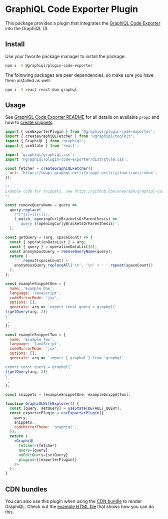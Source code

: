 # GraphiQL Code Exporter Plugin

This package provides a plugin that integrates the
[GraphiQL Code Exporter](https://github.com/OneGraph/graphiql-code-exporter)
into the GraphiQL UI.

## Install

Use your favorite package manager to install the package:

```sh
npm i -S @graphiql/plugin-code-exporter
```

The following packages are peer dependencies, so make sure you have them
installed as well:

```sh
npm i -S react react-dom graphql
```

## Usage

See
[GraphiQL Code Exporter README](https://github.com/OneGraph/graphiql-code-exporter)
for all details on available `props` and how to
[create snippets](https://github.com/OneGraph/graphiql-code-exporter#snippets).

```jsx
import { useExporterPlugin } from '@graphiql/plugin-code-exporter';
import { createGraphiQLFetcher } from '@graphiql/toolkit';
import { GraphiQL } from 'graphiql';
import { useState } from 'react';

import 'graphiql/graphiql.css';
import '@graphiql/plugin-code-exporter/dist/style.css';

const fetcher = createGraphiQLFetcher({
  url: 'https://swapi-graphql.netlify.app/.netlify/functions/index',
});

/*
Example code for snippets. See https://github.com/OneGraph/graphiql-code-exporter#snippets for details
*/

const removeQueryName = query =>
  query.replace(
    /^[^{(]+([{(])/,
    (_match, openingCurlyBracketsOrParenthesis) =>
      `query ${openingCurlyBracketsOrParenthesis}`,
  );

const getQuery = (arg, spaceCount) => {
  const { operationDataList } = arg;
  const { query } = operationDataList[0];
  const anonymousQuery = removeQueryName(query);
  return (
    ' '.repeat(spaceCount) +
    anonymousQuery.replaceAll('\n', '\n' + ' '.repeat(spaceCount))
  );
};

const exampleSnippetOne = {
  name: 'Example One',
  language: 'JavaScript',
  codeMirrorMode: 'jsx',
  options: [],
  generate: arg => `export const query = graphql\`
${getQuery(arg, 2)}
\`
`,
};

const exampleSnippetTwo = {
  name: 'Example Two',
  language: 'JavaScript',
  codeMirrorMode: 'jsx',
  options: [],
  generate: arg => `import { graphql } from 'graphql'

export const query = graphql\`
${getQuery(arg, 2)}
\`
`,
};

const snippets = [exampleSnippetOne, exampleSnippetTwo];

function GraphiQLWithExplorer() {
  const [query, setQuery] = useState(DEFAULT_QUERY);
  const exporterPlugin = useExporterPlugin({
    query,
    snippets,
    codeMirrorTheme: 'graphiql',
  });
  return (
    <GraphiQL
      fetcher={fetcher}
      query={query}
      onEditQuery={setQuery}
      plugins={[exporterPlugin]}
    />
  );
}
```

## CDN bundles

You can also use this plugin when using the
[CDN bundle](../../examples/graphiql-cdn) to render GraphiQL. Check out the
[example HTML file](examples/index.html) that shows how you can do this.
